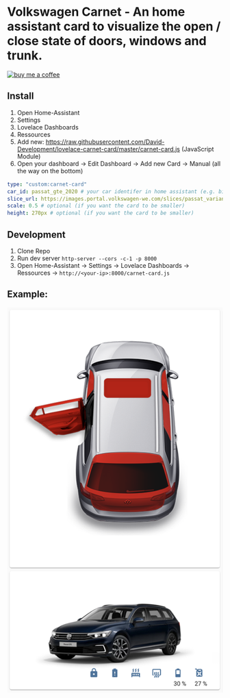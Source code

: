 # Volkswagen Carnet - An home assistant card to visualize the open / close state of doors, windows and trunk.

[![buy me a coffee](https://www.buymeacoffee.com/assets/img/custom_images/yellow_img.png)](https://www.buymeacoffee.com/davidluhmer)

## Install

1. Open Home-Assistant
2. Settings
3. Lovelace Dashboards
4. Ressources
5. Add new: https://raw.githubusercontent.com/David-Development/lovelace-carnet-card/master/carnet-card.js (JavaScript Module)
6. Open your dashboard -> Edit Dashboard -> Add new Card -> Manual (all the way on the bottom)

```yaml
type: "custom:carnet-card"
car_id: passat_gte_2020 # your car identifer in home assistant (e.g. binary_sensor.passat_gte_2020_climatisation_without_external_power)
slice_url: https://images.portal.volkswagen-we.com/slices/passat_variant_gte_pa/passat_variant_gte_pa # either you can extract this url from the logs of the homeassistant-volkswagencarnet plugin or use the dev tools and debug the portal.volkswagen-we.com website.
scale: 0.5 # optional (if you want the card to be smaller)
height: 270px # optional (if you want the card to be smaller)
```

## Development

1. Clone Repo
2. Run dev server `http-server --cors -c-1 -p 8000`
3. Open Home-Assistant -> Settings -> Lovelace Dashboards -> Ressources -> `http://<your-ip>:8000/carnet-card.js`

## Example:

![](carnet-card.png)
